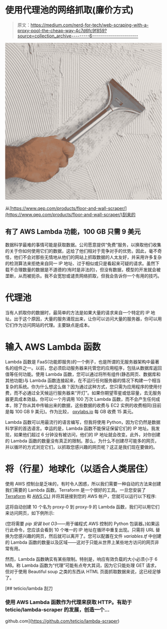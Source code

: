 # 使用代理池的网络抓取(廉价方式)

> 原文：<https://medium.com/nerd-for-tech/web-scraping-with-a-proxy-pool-the-cheap-way-4c7d6fc9f859?source=collection_archive---------6----------------------->

![](img/50e08dd02b150d9cb85198236e598552.png)

从[https://www.qep.com/products/floor-and-wall-scraper/](https://www.qep.com/products/floor-and-wall-scraper/)刮来的

## 有了 AWS Lambda 功能，100 GB 只需 9 美元

数据科学最难的事情可能是获取数据。公司愿意提供“免费”服务，以换取他们收集的关于你如何使用它们的数据，这给了他们相对于竞争对手的优势。因此，毫不奇怪，他们不会对那些无情地从他们的网站上抓取数据的人太友好，并采用许多复杂的检测算法来拒绝来自同一 IP 地址、过于相似或只是看起来可疑的请求。虽然下载不合理数量的数据是不道德的(有时是非法的)，但没有数据，模型的开发就会被垄断，从而被扼杀。我不会宽恕或谴责网络抓取，但我会告诉你一个有用的技巧。

# 代理池

当有人抓取你的数据时，最简单的方法是如果大量的请求来自一个特定的 IP 地址。出于这个原因，大量的服务涌现出来，让你可以访问大量的服务器，你可以用它们作为访问网站的代理。主要缺点是成本。

# 输入 AWS Lambda 函数

Lambda 函数是 FaaS(功能即服务)的一个例子，也是所谓的无服务器架构中最著名的组件之一。以前，您必须启动服务器来托管您的应用程序，包括从数据库返回值等任何功能。使用 Lambda 函数，您可以通过将所有组件(静态网页、数据库和其他功能)与 Lambda 函数连接起来，在不运行任何服务器的情况下构建一个相当复杂的系统。你为什么想这么做？因为通过这种方式，您只需为应用程序的使用付费，而不必通过全天候运行服务器来“开灯”。如果你期望零星或低容量，去无服务器更具成本效益。你可以一个月调用 100 万次 Lambda 函数，而不会产生任何成本，除了你从其中传输出来的数据，这些数据的收费与 EC2 实例的收费相同(目前是每 100 GB 9 美元)。作为比较， [oxylabs.io](https://oxylabs.io/products/residential-proxy-poolç) 每 GB 收费 15 美元。

Lambda 函数可以用最流行的语言编写，但我将使用 Python，因为它仍然是数据科学家的首选语言。幸运的是，Lambda 函数不能保证保留它们的 IP 地址。我发现，如果他们超过 6 分钟没有被访问，他们的 IP 地址就会改变。此外，对你创建的 Lambda 函数的数量没有真正的限制。那么，为什么不创建尽可能多的网页，并以循环的方式浏览它们，以抓取您感兴趣的网页呢？这正是我们现在要做的。

# 将（行星）地球化（以适合人类居住）

使用 AWS 控制台是乏味的，有时令人困惑，所以我们需要一种自动的方法来创建我们需要的 Lambda 函数。Terraform 是一个很好的工具。一旦您安装了 [Terraform](https://learn.hashicorp.com/tutorials/terraform/install-cli) 和 [AWS CLI](https://docs.aws.amazon.com/cli/latest/userguide/install-cliv2.html) 并将其链接到您的 AWS 帐户，您就可以运行以下程序:

这将自动创建 10 个名为 proxy-0 到 proxy-9 的 Lambda 函数，我们可以用它们来访问网页，如下例所示:

(您将需要 *pip 安装 bot O3*——用于编程式 AWS 控制的 Python 包装器。)如果运行此命令，您应该会看到 10 个唯一的 IP 地址在循环中重复出现。只需将 URL 替换为您感兴趣的网页，然后就可以离开了。您可以配置在文件 *variables.tf* 中创建的 Lambda 函数的数量以及区域——这对于只能从世界上某些地方访问的网页非常有用。

然而，Lambda 函数确实有某些限制。特别是，响应有效负载的大小必须小于 6 MB。称 Lambda 函数为“代理”可能有点夸大其词，因为它只能处理 GET 请求，但对于使用 Beautiful soup 之类的东西从 HTML 页面抓取数据来说，这已经足够了。

[](https://github.com/teticio/lambda-scraper) [## teticio/lambda 刮刀

### 使用 AWS Lambda 函数作为代理来获取 HTTP。有助于 teticio/lambda-scraper 的发展，创造一个…

github.com](https://github.com/teticio/lambda-scraper)
